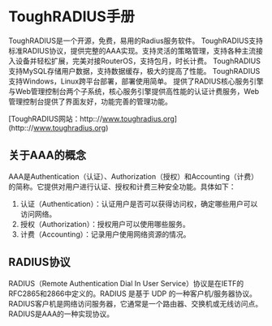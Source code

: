 # ToughRADIUS手册

ToughRADIUS是一个开源，免费，易用的Radius服务软件。
ToughRADIUS支持标准RADIUS协议，提供完整的AAA实现。支持灵活的策略管理，支持各种主流接入设备并轻松扩展，完美对接RouterOS，支持包月，时长计费。
ToughRADIUS支持MySQL存储用户数据，支持数据缓存，极大的提高了性能。
ToughRADIUS支持Windows，Linux跨平台部署，部署使用简单。
提供了RADIUS核心服务引擎与Web管理控制台两个子系统，核心服务引擎提供高性能的认证计费服务，Web管理控制台提供了界面友好，功能完善的管理功能。

[ToughRADIUS网站：http:://www.toughradius.org] (http:://www.toughradius.org)

## 关于AAA的概念
    
AAA是Authentication（认证）、Authorization（授权）和Accounting（计费）的简称。它提供对用户进行认证、授权和计费三种安全功能。具体如下：
    
1. 认证（Authentication）：认证用户是否可以获得访问权，确定哪些用户可以访问网络。
2. 授权（Authorization）：授权用户可以使用哪些服务。
3. 计费（Accounting）：记录用户使用网络资源的情况。

## RADIUS协议
    
RADIUS（Remote Authentication Dial In User Service）协议是在IETF的RFC2865和2866中定义的。RADIUS 是基于 UDP 的一种客户机/服务器协议。RADIUS客户机是网络访问服务器，它通常是一个路由器、交换机或无线访问点。RADIUS是AAA的一种实现协议。